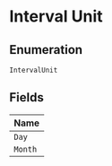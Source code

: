 
# Interval Unit

## Enumeration

`IntervalUnit`

## Fields

| Name |
|  --- |
| `Day` |
| `Month` |

